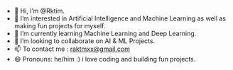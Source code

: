 - 👋 Hi, I’m @Rktim.
- 👀 I’m interested in Artificial Intelligence and Machine Learning as well as making fun projects for myself.
- 🌱 I’m currently learning Machine Learning and Deep Learning.
- 💞️ I’m looking to collaborate on AI & ML Projects.
- 📫 To contact me : raktmxx@gmail.com
- 😄 Pronouns: he/him
  :) i love coding and building fun projects.
  
<!---
Rktim/Rktim is a ✨ special ✨ repository because its `README.md` (this file) appears on your GitHub profile.
You can click the Preview link to take a look at your changes.
--->
